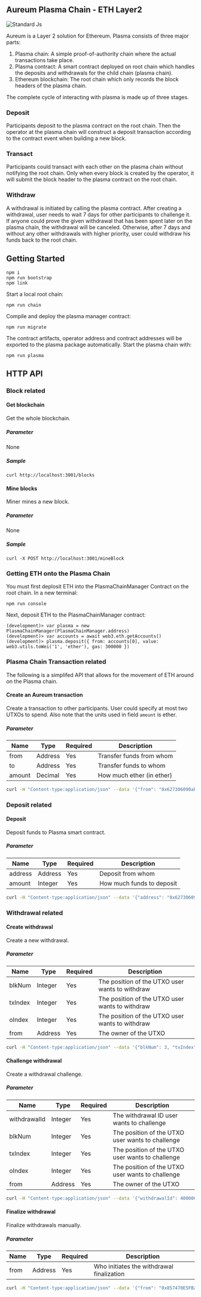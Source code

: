 ## Aureum Plasma Chain - ETH Layer2

![Standard Js](https://cdn.rawgit.com/feross/standard/master/badge.svg)

Aureum is a Layer 2 solution for Ethereum. Plasma consists of three major parts:

1. Plasma chain: A simple proof-of-authority chain where the actual transactions take place.
2. Plasma contract: A smart contract deployed on root chain which handles the deposits and withdrawals for the child chain (plasma chain).
3. Ethereum blockchain: The root chain which only records the block headers of the plasma chain.

The complete cycle of interacting with plasma is made up of three stages.

### Deposit

Participants deposit to the plasma contract on the root chain. Then the operator at the plasma chain will construct a deposit transaction according to the contract event when building a new block.

### Transact

Participants could transact with each other on the plasma chain without notifying the root chain. Only when every block is created by the operator, it will submit the block header to the plasma contract on the root chain.

### Withdraw

A withdrawal is initiated by calling the plasma contract. After creating a withdrawal, user needs to wait 7 days for other participants to challenge it. If anyone could prove the given withdrawal that has been spent later on the plasma chain, the withdrawal will be canceled. Otherwise, after 7 days and without any other withdrawals with higher priority, user could withdraw his funds back to the root chain.

## Getting Started

```
npm i
npm run bootstrap
npm link
```

Start a local root chain:

```
npm run chain
```

Compile and deploy the plasma manager contract:

```
npm run migrate
```

The contract artifacts, operator address and contract addresses will be exported to the plasma package automatically. Start the plasma chain with:

```
npm run plasma
```

## HTTP API

### Block related

#### Get blockchain

Get the whole blockchain.

##### Parameter

None

##### Sample

```
curl http://localhost:3001/blocks
```

#### Mine blocks

Miner mines a new block.

##### Parameter

None

##### Sample

```
curl -X POST http://localhost:3001/mineBlock
```

### Getting ETH onto the Plasma Chain

You must first deplosit ETH into the PlasmaChainManager Contract on the root chain. In a new terminal:

```
npm run console
```

Next, deposit ETH to the PlasmaChainManager contract:

```
(development)> var plasma = new PlasmaChainManager(PlasmaChainManager.address)
(development)> var accounts = await web3.eth.getAccounts()
(development)> plasma.deposit({ from: accounts[0], value: web3.utils.toWei('1', 'ether'), gas: 300000 })
```

### Plasma Chain Transaction related

The following is a simplifed API that allows for the movement of ETH around on the Plasma chain.

#### Create an Aureum transaction

Create a transaction to other participants. User could specify at most two UTXOs to spend. Also note that the units used in field `amount` is ether.

##### Parameter

| Name   | Type    | Required | Description               |
| ------ | ------- | -------- | ------------------------- |
| from   | Address | Yes      | Transfer funds from whom  |
| to     | Address | Yes      | Transfer funds to whom    |
| amount | Decimal | Yes      | How much ether (in ether) |

```bash
curl -H "Content-type:application/json" --data '{"from": "0x627306090abaB3A6e1400e9345bC60c78a8BEf57", "to": "0x3B0bA3134Ac12Cc065d4dBa498a60cba5Ef16098", "amount": 2}' http://localhost:3001/transact
```

### Deposit related

#### Deposit

Deposit funds to Plasma smart contract.

##### Parameter

| Name    | Type    | Required | Description               |
| ------- | ------- | -------- | ------------------------- |
| address | Address | Yes      | Deposit from whom         |
| amount  | Integer | Yes      | How much funds to deposit |

```bash
curl -H "Content-type:application/json" --data '{"address": "0x627306090abaB3A6e1400e9345bC60c78a8BEf57", "amount": 1}' http://localhost:3001/deposit
```

### Withdrawal related

#### Create withdrawal

Create a new withdrawal.

##### Parameter

| Name    | Type    | Required | Description                                     |
| ------- | ------- | -------- | ----------------------------------------------- |
| blkNum  | Integer | Yes      | The position of the UTXO user wants to withdraw |
| txIndex | Integer | Yes      | The position of the UTXO user wants to withdraw |
| oIndex  | Integer | Yes      | The position of the UTXO user wants to withdraw |
| from    | Address | Yes      | The owner of the UTXO                           |

```bash
curl -H "Content-type:application/json" --data '{"blkNum": 3, "txIndex": 1, "oIndex": 0, "from": "0x627306090abaB3A6e1400e9345bC60c78a8BEf57"}' http://localhost:3001/withdraw/create
```

#### Challenge withdrawal

Create a withdrawal challenge.

##### Parameter

| Name         | Type    | Required | Description                                      |
| ------------ | ------- | -------- | ------------------------------------------------ |
| withdrawalId | Integer | Yes      | The withdrawal ID user wants to challenge        |
| blkNum       | Integer | Yes      | The position of the UTXO user wants to challenge |
| txIndex      | Integer | Yes      | The position of the UTXO user wants to challenge |
| oIndex       | Integer | Yes      | The position of the UTXO user wants to challenge |
| from         | Address | Yes      | The owner of the UTXO                            |

```bash
curl -H "Content-type:application/json" --data '{"withdrawalId": 4000000000, "blkNum": 4, "txIndex": 2, "oIndex": 1, "from": "0x857470E5FBa91EE27fa1B84F838ae8220ac91aB8"}' http://localhost:3001/withdraw/challenge
```

#### Finalize withdrawal

Finalize withdrawals manually.

##### Parameter

| Name | Type    | Required | Description                               |
| ---- | ------- | -------- | ----------------------------------------- |
| from | Address | Yes      | Who initiates the withdrawal finalization |

```bash
curl -H "Content-type:application/json" --data '{"from": "0x857470E5FBa91EE27fa1B84F838ae8220ac91aB8"}' http://localhost:3001/withdraw/finalize
```
